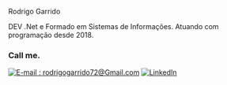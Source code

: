 Rodrigo Garrido

DEV .Net e Formado em Sistemas de Informações. Atuando com programação desde 2018. 

### Call me.

[![E-mail : rodrigogarrido72@Gmail.com](https://img.shields.io/badge/-Email-000?style=for-the-badge&logo=microsoft-outlook&logoColor=E94D5F)](rodrigogarrido72@Gmail.com)
[![LinkedIn](https://img.shields.io/badge/-LinkedIn-000?style=for-the-badge&logo=linkedin&logoColor=30A3DC)](https://www.linkedin.com/in/orodrigogarrido/)